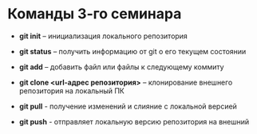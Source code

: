 # Команды 3-го семинара 

* **git init** – инициализация локального репозитория

* **git status** – получить информацию от git о его текущем состоянии

* **git add** – добавить файл или файлы к следующему коммиту

* **git clone <url-адрес репозитория>** – клонирование внешнего репозитория на  локальный ПК

* **git pull** - получение изменений и слияние с локальной версией

* **git push** -  отправляет локальную версию репозитория на внешний